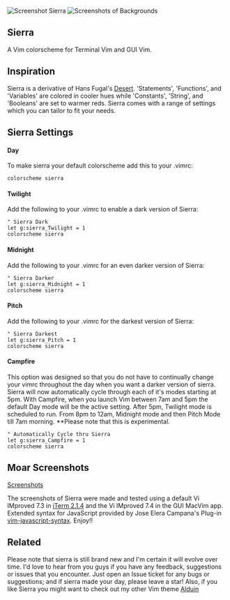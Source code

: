 ![Screenshot Sierra](https://cloud.githubusercontent.com/assets/11221489/12998696/988748a2-d0fb-11e5-8a21-5ed1cb4f713b.jpg)
![Screenshots of Backgrounds](https://cloud.githubusercontent.com/assets/11221489/12998707/c49087ce-d0fb-11e5-9cfd-63ecd78544c6.png)

Sierra
------

A Vim colorscheme for Terminal Vim and GUI Vim. 

Inspiration
-----------

Sierra is a derivative of Hans Fugal's [Desert](https://github.com/fugalh/desert.vim). 'Statements', 'Functions', and 'Variables' are colored in cooler hues while 'Constants', 'String', and 'Booleans' are set to warmer reds. Sierra comes with a range of settings which you can tailor to fit your needs.

Sierra Settings
---------------

#### Day ####
To make sierra your default colorscheme add this to your .vimrc: 

    colorscheme sierra

#### Twilight ####
Add the following to your .vimrc to enable a dark version of Sierra:

    " Sierra Dark
    let g:sierra_Twilight = 1
    colorscheme sierra

#### Midnight ####
Add the following to your .vimrc for an even darker version of Sierra:

    " Sierra Darker
    let g:sierra_Midnight = 1
    colorscheme sierra

#### Pitch ####
Add the following to your .vimrc for the darkest version of Sierra:

    " Sierra Darkest
    let g:sierra_Pitch = 1
    colorscheme sierra

#### Campfire ####
This option was designed so that you do not have to continually change your vimrc throughout the day when you want a darker version of sierra. Sierra will now automatically cycle through each of it's modes starting at 5pm. With Campfire, when you launch Vim between 7am and 5pm the default Day mode will be the active setting. After 5pm, Twilight mode is scheduled to run. From 8pm to 12am, Midnight mode and then Pitch Mode till 7am morning. **Please note that this is experimental.

    " Automatically Cycle thru Sierra
    let g:sierra_Campfire = 1
    colorscheme sierra

Moar Screenshots
----------------
[Screenshots](https://github.com/AlessandroYorba/Sierra/issues/1)

The screenshots of Sierra were made and tested using a default Vi IMproved 7.3 in [iTerm 2.1.4](https://www.iterm2.com) and the Vi IMproved 7.4 in the GUI MacVim app. Extended syntax for JavaScript provided by Jose Elera Campana's Plug-in [vim-javascript-syntax](https://github.com/jelera/vim-javascript-syntax). Enjoy!!

Related 
-------
Please note that sierra is still brand new and I'm certain it will evolve over time. I'd love to hear from you guys if you have any feedback, suggestions or issues that you encounter. Just open an Issue ticket for any bugs or suggestions; and if sierra made your day, please leave a star! Also, if you like Sierra you might want to check out my other Vim theme [Alduin](https://github.com/AlessandroYorba/Alduin)
